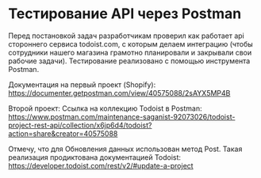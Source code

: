 # Тестирование API через Postman
Перед постановкой задач разработчикам проверил как работает api стороннего сервиса todoist.com, с которым делаем интеграцию (чтобы сотрудники нашего магазина грамотно планировали и закрывали свои рабочие задачи).
Тестирование реализовано с помощью инструмента Postman. 

Документация на первый проект (Shopify): https://documenter.getpostman.com/view/40575088/2sAYX5MP4B

Второй проект:
Ссылка на коллекцию Todoist в Postman: https://www.postman.com/maintenance-saganist-92073026/todoist-project-rest-api/collection/x6jp6d4/todoist?action=share&creator=40575088 

 Отмечу, что для Обновления данных использован метод Post. Такая реализация продиктована документацией Todoist: https://developer.todoist.com/rest/v2/#update-a-project 


